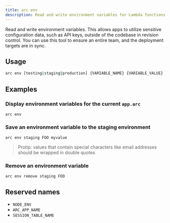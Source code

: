 ```yaml
---
title: arc env
description: Read and write environment variables for Lambda functions.
---
```


Read and write environment variables. This allows apps to utilize sensitive configuration data, such as API keys, outside of the codebase in revision control. You can use this tool to ensure an entire team, and the deployment targets are in sync.

## Usage

```bash
arc env [testing|staging|production] {VARIABLE_NAME} {VARIABLE_VALUE}
```

## Examples

### Display environment variables for the current `app.arc`

```
arc env
```

### Save an environment variable to the staging environment

```
arc env staging FOO myvalue
```

> Protip: values that contain special characters like email addresses should be wrapped in double quotes 

### Remove an environment variable 

```
arc env remove staging FOO
```

## Reserved names

- `NODE_ENV`
- `ARC_APP_NAME` 
- `SESSION_TABLE_NAME`
